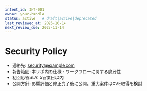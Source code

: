 ```yaml
---
intent_id: INT-001
owner: your-handle
status: active   # draft|active|deprecated
last_reviewed_at: 2025-10-14
next_review_due: 2025-11-14
---
```


# Security Policy

- 連絡先: [security@example.com](mailto:security@example.com)
- 報告範囲: 本リポ内の仕様・ワークフローに関する脆弱性
- 初回応答SLA: 5営業日以内
- 公開方針: 影響評価と修正完了後に公開。重大案件はCVE取得を検討

